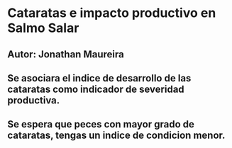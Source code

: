 # Cataratas e impacto productivo en Salmo Salar
## Autor: Jonathan Maureira
## Se asociara el indice de desarrollo de las cataratas como indicador de severidad productiva. 
## Se espera que peces con mayor grado de cataratas, tengas un indice de condicion menor. 

